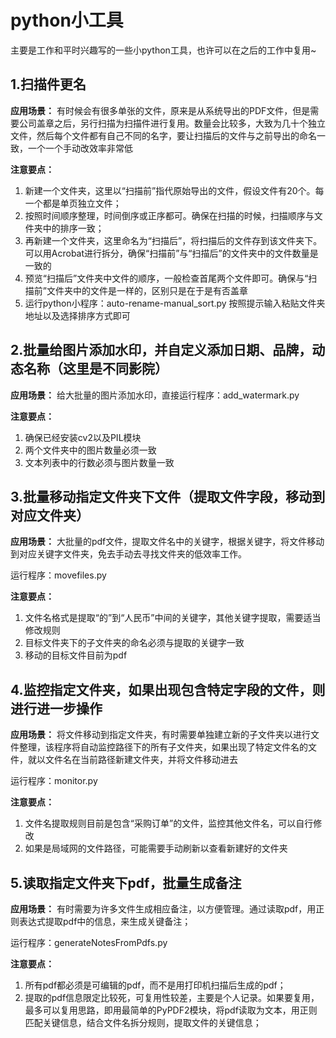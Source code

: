# python小工具
主要是工作和平时兴趣写的一些小python工具，也许可以在之后的工作中复用~

## 1.扫描件更名
**应用场景：** 有时候会有很多单张的文件，原来是从系统导出的PDF文件，但是需要公司盖章之后，另行扫描为扫描件进行复用。数量会比较多，大致为几十个独立文件，然后每个文件都有自己不同的名字，要让扫描后的文件与之前导出的命名一致，一个一个手动改效率非常低

**注意要点：**
1. 新建一个文件夹，这里以“扫描前”指代原始导出的文件，假设文件有20个。每一个都是单页独立文件；
2. 按照时间顺序整理，时间倒序或正序都可。确保在扫描的时候，扫描顺序与文件夹中的排序一致；
3. 再新建一个文件夹，这里命名为“扫描后”，将扫描后的文件存到该文件夹下。可以用Acrobat进行拆分，确保“扫描前”与“扫描后”的文件夹中的文件数量是一致的
4. 预览“扫描后”文件夹中文件的顺序，一般检查首尾两个文件即可。确保与“扫描前”文件夹中的文件是一样的，区别只是在于是有否盖章
5. 运行python小程序：auto-rename-manual_sort.py 按照提示输入粘贴文件夹地址以及选择排序方式即可


## 2.批量给图片添加水印，并自定义添加日期、品牌，动态名称（这里是不同影院）

**应用场景：** 给大批量的图片添加水印，直接运行程序：add_watermark.py 

**注意要点：**
1. 确保已经安装cv2以及PIL模块
2. 两个文件夹中的图片数量必须一致
3. 文本列表中的行数必须与图片数量一致

## 3.批量移动指定文件夹下文件（提取文件字段，移动到对应文件夹）

**应用场景：** 大批量的pdf文件，提取文件名中的关键字，根据关键字，将文件移动到对应关键字文件夹，免去手动去寻找文件夹的低效率工作。

运行程序：movefiles.py 

**注意要点：**
1. 文件名格式是提取“的”到“人民币”中间的关键字，其他关键字提取，需要适当修改规则
2. 目标文件夹下的子文件夹的命名必须与提取的关键字一致
3. 移动的目标文件目前为pdf

## 4.监控指定文件夹，如果出现包含特定字段的文件，则进行进一步操作

**应用场景：** 将文件移动到指定文件夹，有时需要单独建立新的子文件夹以进行文件整理，该程序将自动监控路径下的所有子文件夹，如果出现了特定文件名的文件，就以文件名在当前路径新建文件夹，并将文件移动进去

运行程序：monitor.py 

**注意要点：**
1. 文件名提取规则目前是包含“采购订单”的文件，监控其他文件名，可以自行修改
2. 如果是局域网的文件路径，可能需要手动刷新以查看新建好的文件夹


## 5.读取指定文件夹下pdf，批量生成备注

**应用场景：** 有时需要为许多文件生成相应备注，以方便管理。通过读取pdf，用正则表达式提取pdf中的信息，来生成关键备注；

运行程序：generateNotesFromPdfs.py

**注意要点：**
1. 所有pdf都必须是可编辑的pdf，而不是用打印机扫描后生成的pdf；
2. 提取的pdf信息限定比较死，可复用性较差，主要是个人记录。如果要复用，最多可以复用思路，即用最简单的PyPDF2模块，将pdf读取为文本，用正则匹配关键信息，结合文件名拆分规则，提取文件的关键信息；

